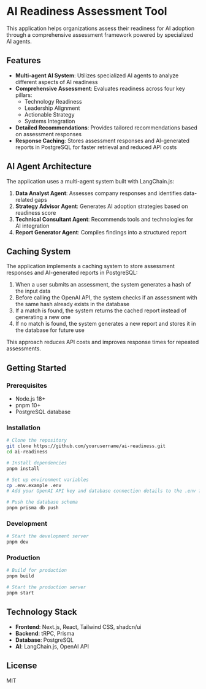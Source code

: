 # AI Readiness Assessment Tool

This application helps organizations assess their readiness for AI adoption through a comprehensive assessment framework powered by specialized AI agents.

## Features

- **Multi-agent AI System**: Utilizes specialized AI agents to analyze different aspects of AI readiness
- **Comprehensive Assessment**: Evaluates readiness across four key pillars:
  - Technology Readiness
  - Leadership Alignment
  - Actionable Strategy
  - Systems Integration
- **Detailed Recommendations**: Provides tailored recommendations based on assessment responses
- **Response Caching**: Stores assessment responses and AI-generated reports in PostgreSQL for faster retrieval and reduced API costs

## AI Agent Architecture

The application uses a multi-agent system built with LangChain.js:

1. **Data Analyst Agent**: Assesses company responses and identifies data-related gaps
2. **Strategy Advisor Agent**: Generates AI adoption strategies based on readiness score
3. **Technical Consultant Agent**: Recommends tools and technologies for AI integration
4. **Report Generator Agent**: Compiles findings into a structured report

## Caching System

The application implements a caching system to store assessment responses and AI-generated reports in PostgreSQL:

1. When a user submits an assessment, the system generates a hash of the input data
2. Before calling the OpenAI API, the system checks if an assessment with the same hash already exists in the database
3. If a match is found, the system returns the cached report instead of generating a new one
4. If no match is found, the system generates a new report and stores it in the database for future use

This approach reduces API costs and improves response times for repeated assessments.

## Getting Started

### Prerequisites

- Node.js 18+
- pnpm 10+
- PostgreSQL database

### Installation

```bash
# Clone the repository
git clone https://github.com/yourusername/ai-readiness.git
cd ai-readiness

# Install dependencies
pnpm install

# Set up environment variables
cp .env.example .env
# Add your OpenAI API key and database connection details to the .env file

# Push the database schema
pnpm prisma db push
```

### Development

```bash
# Start the development server
pnpm dev
```

### Production

```bash
# Build for production
pnpm build

# Start the production server
pnpm start
```

## Technology Stack

- **Frontend**: Next.js, React, Tailwind CSS, shadcn/ui
- **Backend**: tRPC, Prisma
- **Database**: PostgreSQL
- **AI**: LangChain.js, OpenAI API

## License

MIT
